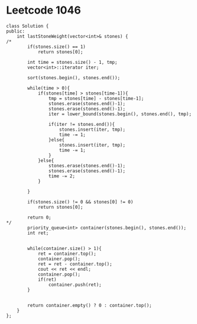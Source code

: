 # Leetcode 1046
    class Solution {
    public:
        int lastStoneWeight(vector<int>& stones) {
    /*
            if(stones.size() == 1)
                return stones[0];

            int time = stones.size() - 1, tmp;
            vector<int>::iterator iter;        

            sort(stones.begin(), stones.end());

            while(time > 0){
                if(stones[time] > stones[time-1]){
                    tmp = stones[time] - stones[time-1];
                    stones.erase(stones.end()-1);
                    stones.erase(stones.end()-1);
                    iter = lower_bound(stones.begin(), stones.end(), tmp);

                    if(iter != stones.end()){
                        stones.insert(iter, tmp);
                        time -= 1;
                    }else{
                        stones.insert(iter, tmp);
                        time -= 1;
                    }
                }else{ 
                    stones.erase(stones.end()-1);
                    stones.erase(stones.end()-1);
                    time -= 2;
                }

            }

            if(stones.size() != 0 && stones[0] != 0)
                return stones[0];

            return 0;
    */
            priority_queue<int> container(stones.begin(), stones.end());
            int ret;


            while(container.size() > 1){
                ret = container.top();
                container.pop();
                ret = ret - container.top();
                cout << ret << endl;
                container.pop();
                if(ret)
                    container.push(ret);
            }


            return container.empty() ? 0 : container.top();
        }
    };
